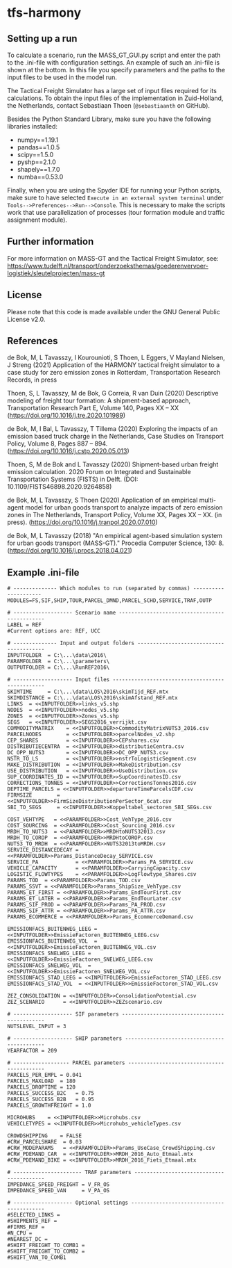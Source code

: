 # tfs-harmony

## Setting up a run
To calculate a scenario, run the MASS_GT_GUI.py script and enter the path to the .ini-file with configuration settings. 
An example of such an .ini-file is shown at the bottom. In this file you specify parameters and the paths to the input files to be used in the model run. 

The Tactical Freight Simulator has a large set of input files required for its calculations. To obtain the input files of the implementation in Zuid-Holland, the Netherlands, contact Sebastiaan Thoen (`@sebastiaanth` on GitHub). 

Besides the Python Standard Library, make sure you have the following libraries installed:
- numpy==1.19.1
- pandas==1.0.5
- scipy==1.5.0
- pyshp==2.1.0
- shapely==1.7.0
- numba==0.53.0

Finally, when you are using the Spyder IDE for running your Python scripts, make sure to have selected `Execute in an external system terminal` under `Tools-->Preferences-->Run-->Console`. This is necessary to make the scripts work that use parallelization of processes (tour formation module and traffic assignment module). 

## Further information
For more information on MASS-GT and the Tactical Freight Simulator, see: 
https://www.tudelft.nl/transport/onderzoeksthemas/goederenvervoer-logistiek/sleutelprojecten/mass-gt

## License
Please note that this code is made available under the GNU General Public License v2.0. 

## References
de Bok, M, L Tavasszy, I Kourounioti, S Thoen, L Eggers, V Mayland Nielsen, J Streng (2021) Application of the HARMONY tactical freight simulator to a case study for zero emission zones in Rotterdam, Transportation Research Records, in press

Thoen, S, L Tavasszy, M de Bok, G Correia, R van Duin (2020) Descriptive modeling of freight tour formation: A shipment-based approach, Transportation Research Part E, Volume 140, Pages XX – XX (https://doi.org/10.1016/j.tre.2020.101989)

de Bok, M, I Bal, L Tavasszy, T Tillema (2020) Exploring the impacts of an emission based truck charge in the Netherlands, Case Studies on Transport Policy, Volume 8, Pages 887 – 894. (https://doi.org/10.1016/j.cstp.2020.05.013)

Thoen, S, M de Bok and L Tavasszy (2020) Shipment-based urban freight emission calculation. 2020 Forum on Integrated and Sustainable Transportation Systems (FISTS) in Delft. (DOI: 10.1109/FISTS46898.2020.9264858)

de Bok, M, L Tavasszy, S Thoen (2020) Application of an empirical multi-agent model for urban goods transport to analyze impacts of zero emission zones in The Netherlands, Transport Policy, Volume XX, Pages XX – XX. (in press). (https://doi.org/10.1016/j.tranpol.2020.07.010)

de Bok, M, L Tavasszy (2018) "An empirical agent-based simulation system for urban goods transport (MASS-GT)." Procedia Computer Science, 130: 8. (https://doi.org/10.1016/j.procs.2018.04.021)


## Example .ini-file
```
# -------------- Which modules to run (separated by commas) ---------------------
MODULES=FS,SIF,SHIP,TOUR,PARCEL_DMND,PARCEL_SCHD,SERVICE,TRAF,OUTP

# ------------------- Scenario name ----------------------------------------------
LABEL = REF
#Current options are: REF, UCC

# -------------- Input and output folders ----------------------------------------
INPUTFOLDER  = C:\...\data\2016\
PARAMFOLDER  = C:\...\parameters\
OUTPUTFOLDER = C:\...\RunREF2016\

# ------------------- Input files ------------------------------------------------
SKIMTIME     = C:\...\data\LOS\2016\skimTijd_REF.mtx
SKIMDISTANCE = C:\...\data\LOS\2016\skimAfstand_REF.mtx
LINKS  = <<INPUTFOLDER>>links_v5.shp
NODES  = <<INPUTFOLDER>>nodes_v5.shp
ZONES  = <<INPUTFOLDER>>Zones_v5.shp
SEGS   = <<INPUTFOLDER>>SEGS2016_verrijkt.csv
COMMODITYMATRIX    = <<INPUTFOLDER>>CommodityMatrixNUTS3_2016.csv
PARCELNODES        = <<INPUTFOLDER>>parcelNodes_v2.shp
CEP_SHARES         = <<INPUTFOLDER>>CEPshares.csv
DISTRIBUTIECENTRA  = <<INPUTFOLDER>>distributieCentra.csv
DC_OPP_NUTS3       = <<INPUTFOLDER>>DC_OPP_NUTS3.csv
NSTR_TO_LS         = <<INPUTFOLDER>>nstrToLogisticSegment.csv
MAKE_DISTRIBUTION  = <<INPUTFOLDER>>MakeDistribution.csv
USE_DISTRIBUTION   = <<INPUTFOLDER>>UseDistribution.csv
SUP_COORDINATES_ID = <<INPUTFOLDER>>SupCoordinatesID.csv
CORRECTIONS_TONNES = <<INPUTFOLDER>>CorrectionsTonnes2016.csv
DEPTIME_PARCELS = <<INPUTFOLDER>>departureTimeParcelsCDF.csv
FIRMSIZE        = <<INPUTFOLDER>>FirmSizeDistributionPerSector_6cat.csv
SBI_TO_SEGS     = <<INPUTFOLDER>>Koppeltabel_sectoren_SBI_SEGs.csv

COST_VEHTYPE   = <<PARAMFOLDER>>Cost_VehType_2016.csv
COST_SOURCING  = <<PARAMFOLDER>>Cost_Sourcing_2016.csv
MRDH_TO_NUTS3  = <<PARAMFOLDER>>MRDHtoNUTS32013.csv
MRDH_TO_COROP  = <<PARAMFOLDER>>MRDHtoCOROP.csv
NUTS3_TO_MRDH  = <<PARAMFOLDER>>NUTS32013toMRDH.csv
SERVICE_DISTANCEDECAY = <<PARAMFOLDER>>Params_DistanceDecay_SERVICE.csv
SERVICE_PA            = <<PARAMFOLDER>>Params_PA_SERVICE.csv
VEHICLE_CAPACITY      = <<PARAMFOLDER>>CarryingCapacity.csv
LOGISTIC_FLOWTYPES    = <<PARAMFOLDER>>LogFlowtype_Shares.csv
PARAMS_TOD  = <<PARAMFOLDER>>Params_TOD.csv
PARAMS_SSVT = <<PARAMFOLDER>>Params_ShipSize_VehType.csv
PARAMS_ET_FIRST = <<PARAMFOLDER>>Params_EndTourFirst.csv
PARAMS_ET_LATER = <<PARAMFOLDER>>Params_EndTourLater.csv
PARAMS_SIF_PROD = <<PARAMFOLDER>>Params_PA_PROD.csv
PARAMS_SIF_ATTR = <<PARAMFOLDER>>Params_PA_ATTR.csv
PARAMS_ECOMMERCE = <<PARAMFOLDER>>Params_EcommerceDemand.csv

EMISSIONFACS_BUITENWEG_LEEG = <<INPUTFOLDER>>EmissieFactoren_BUITENWEG_LEEG.csv
EMISSIONFACS_BUITENWEG_VOL  = <<INPUTFOLDER>>EmissieFactoren_BUITENWEG_VOL.csv
EMISSIONFACS_SNELWEG_LEEG = <<INPUTFOLDER>>EmissieFactoren_SNELWEG_LEEG.csv
EMISSIONFACS_SNELWEG_VOL  = <<INPUTFOLDER>>EmissieFactoren_SNELWEG_VOL.csv
EMISSIONFACS_STAD_LEEG = <<INPUTFOLDER>>EmissieFactoren_STAD_LEEG.csv
EMISSIONFACS_STAD_VOL  = <<INPUTFOLDER>>EmissieFactoren_STAD_VOL.csv

ZEZ_CONSOLIDATION = <<INPUTFOLDER>>ConsolidationPotential.csv
ZEZ_SCENARIO      = <<INPUTFOLDER>>ZEZscenario.csv

# ------------------- SIF parameters ---------------------------------------------
NUTSLEVEL_INPUT = 3

# ------------------- SHIP parameters --------------------------------------------
YEARFACTOR = 209

# ------------------ PARCEL parameters -------------------------------------------
PARCELS_PER_EMPL = 0.041
PARCELS_MAXLOAD	 = 180
PARCELS_DROPTIME = 120
PARCELS_SUCCESS_B2C   = 0.75
PARCELS_SUCCESS_B2B   = 0.95
PARCELS_GROWTHFREIGHT = 1.0

MICROHUBS    = <<INPUTFOLDER>>Microhubs.csv
VEHICLETYPES = <<INPUTFOLDER>>Microhubs_vehicleTypes.csv

CROWDSHIPPING    = FALSE
#CRW_PARCELSHARE  = 0.03
#CRW_MODEPARAMS   = <<PARAMFOLDER>>Params_UseCase_CrowdShipping.csv
#CRW_PDEMAND_CAR  = <<INPUTFOLDER>>MRDH_2016_Auto_Etmaal.mtx
#CRW_PDEMAND_BIKE = <<INPUTFOLDER>>MRDH_2016_Fiets_Etmaal.mtx

# ---------------------- TRAF parameters -----------------------------------------
IMPEDANCE_SPEED_FREIGHT = V_FR_OS
IMPEDANCE_SPEED_VAN     = V_PA_OS

# ------------------- Optional settings ------------------------------------------
#SELECTED_LINKS = 
#SHIPMENTS_REF =
#FIRMS_REF =
#N_CPU = 
#NEAREST_DC =
#SHIFT_FREIGHT_TO_COMB1 =
#SHIFT_FREIGHT_TO_COMB2 =
#SHIFT_VAN_TO_COMB1
```
  
